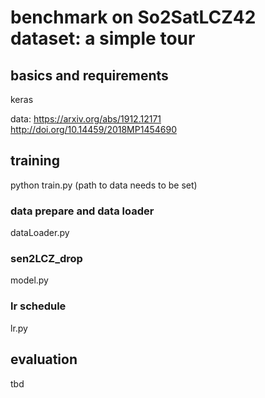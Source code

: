 # benchmark on So2SatLCZ42 dataset: a simple tour



## basics and requirements

keras

data:
https://arxiv.org/abs/1912.12171
http://doi.org/10.14459/2018MP1454690

## training
python train.py (path to data needs to be set)

### data prepare and data loader
dataLoader.py

### sen2LCZ_drop
model.py

### lr schedule
lr.py

## evaluation
tbd
